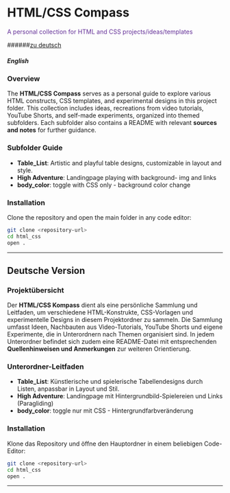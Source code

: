 # HTML/CSS Compass
<span style="color:rebeccapurple">A personal collection for HTML and CSS projects/ideas/templates</span> 

######[zu deutsch](#deutsche-version)
##### *English*

### Overview
The **HTML/CSS Compass** serves as a personal guide to explore various HTML constructs, CSS templates, and experimental designs in this project folder. This collection includes ideas, recreations from video tutorials, YouTube Shorts, and self-made experiments, organized into themed subfolders. Each subfolder also contains a README with relevant **sources and notes** for further guidance.

### Subfolder Guide
- **Table_List**: Artistic and playful table designs, customizable in layout and style.
- **High Adventure**: Landingpage playing with background- img and links
- **body_color**: toggle with CSS only - background color change


### Installation
Clone the repository and open the main folder in any code editor:
```bash
git clone <repository-url>
cd html_css
open .
```

---

## Deutsche Version

### Projektübersicht
Der **HTML/CSS Kompass** dient als eine persönliche Sammlung und Leitfaden, um verschiedene HTML-Konstrukte, CSS-Vorlagen und experimentelle Designs in diesem Projektordner zu sammeln. Die Sammlung umfasst Ideen, Nachbauten aus Video-Tutorials, YouTube Shorts und eigene Experimente, die in Unterordnern nach Themen organisiert sind. In jedem Unterordner befindet sich zudem eine README-Datei mit entsprechenden **Quellenhinweisen und Anmerkungen** zur weiteren Orientierung.

### Unterordner-Leitfaden
- **Table_List**: Künstlerische und spielerische Tabellendesigns durch Listen, anpassbar in Layout und Stil.
- **High Adventure**: Landingpage mit Hintergrundbild-Spielereien und Links (Paragliding)
- **body_color**: toggle nur mit CSS - Hintergrundfarbveränderung
  

### Installation
Klone das Repository und öffne den Hauptordner in einem beliebigen Code-Editor:

```bash
git clone <repository-url>
cd html_css
open .
```

---

